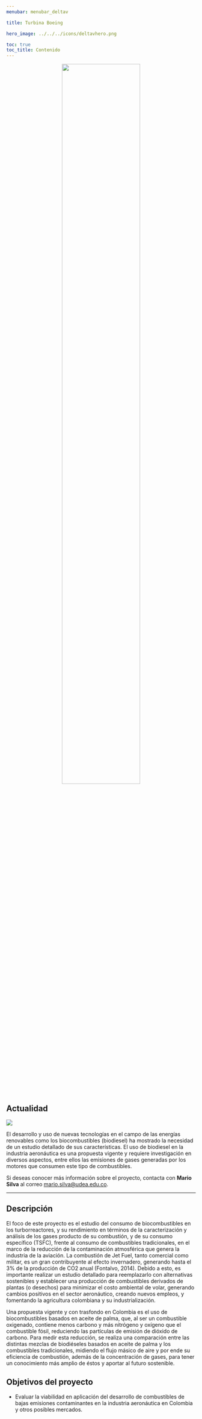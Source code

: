 ```yaml
---
menubar: menubar_deltav

title: Turbina Boeing

hero_image: ../../../icons/deltavhero.png

toc: true
toc_title: Contenido
---
```

<link href="../../../assets/css/custom.css" rel="stylesheet" type="text/css">
<figure align="center"> 
    <img src="../../img/Turbina-Integrantes.jpg" width="70%" height="70%">
</figure>


## Actualidad
<img class="badges" src="https://img.shields.io/badge/-En%20curso-FFDD56">

El desarrollo y uso de nuevas tecnologías en el campo de las energías renovables como los biocombustibles (biodiesel) ha mostrado la necesidad de un estudio detallado de sus características. El uso de biodiesel en la industria aeronáutica es una propuesta vigente y requiere investigación en diversos aspectos, entre ellos las emisiones de gases generadas por los motores que consumen este tipo de combustibles. 

Si deseas conocer más información sobre el proyecto, contacta con **Mario Silva** al correo [<u>mario.silva@udea.edu.co</u>](mailto:mario.silva@udea.edu.co).

---

## Descripción
El foco de este proyecto es el estudio del consumo de biocombustibles en los turborreactores, y su rendimiento en términos de la caracterización y análisis de los gases producto de su combustión, y de su consumo específico (TSFC), frente al consumo de combustibles tradicionales, en el marco de la reducción de la contaminación atmosférica que genera la industria de la aviación. La combustión de Jet Fuel, tanto comercial como militar, es un gran contribuyente al efecto invernadero, generando hasta el 3% de la producción de CO2 anual (Fontalvo, 2014). Debido a esto, es importante realizar un estudio detallado para reemplazarlo con alternativas sostenibles y establecer una producción de combustibles derivados de plantas (o desechos) para minimizar el costo ambiental de volar, generando cambios positivos en el sector aeronáutico, creando nuevos empleos, y fomentando la agricultura colombiana y su industrialización. 

Una propuesta vigente y con trasfondo en Colombia es el uso de biocombustibles basados en aceite de palma, que, al ser un combustible oxigenado, contiene menos carbono y más nitrógeno y oxígeno que el combustible fósil, reduciendo las partículas de emisión de dióxido de carbono. Para medir esta reducción, se realiza una comparación entre las distintas mezclas de biodiéseles basados en aceite de palma y los combustibles tradicionales, midiendo el flujo másico de aire y por ende su eficiencia de combustión, además de la concentración de gases, para tener un conocimiento más amplio de éstos y aportar al futuro sostenible.


## Objetivos del proyecto
* Evaluar la viabilidad en aplicación del desarrollo de combustibles de bajas emisiones contaminantes en la industria aeronáutica en Colombia y otros posibles mercados.